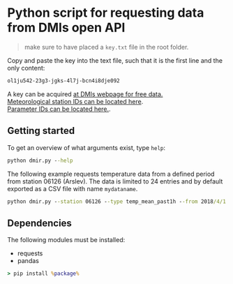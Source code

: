 # Python script for requesting data from DMIs open API

> make sure to have placed a `key.txt` file in the root folder. 

Copy and paste the key into the text file, such that it is the first line and the only content:
```txt
ol1ju542-23g3-jgks-4l7j-bcn4i8dje092
```

A key can be acquired [at DMIs webpage for free data.](https://confluence.govcloud.dk/pages/viewpage.action?pageId=26476690) <br>
[Meteorological station IDs can be located here](https://confluence.govcloud.dk/pages/viewpage.action?pageId=26476619). <br>
[Parameter IDs can be located here.](https://confluence.govcloud.dk/pages/viewpage.action?pageId=26476616).

## Getting started

To get an overview of what arguments exist, type `help`:
```cmd
python dmir.py --help
```

The following example requests temperature data from a defined period from station 06126 (Arslev). The data is limited to 24 entries and by default exported as a CSV file with name `mydataname`.
```cmd
python dmir.py --station 06126 --type temp_mean_past1h --from 2018/4/1 --to 2018/4/2 --limit 24 --fname mydataname
```

## Dependencies

The following modules must be installed:

* requests 
* pandas

```cmd
> pip install %package%
```
